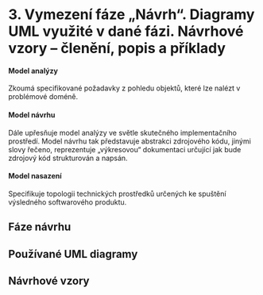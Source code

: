 # 3. Vymezení fáze „Návrh“. Diagramy UML využité v dané fázi. Návrhové vzory – členění, popis a příklady

#### Model analýzy

Zkoumá specifikované požadavky z pohledu objektů, které lze
nalézt v problémové doméně.

#### Model návrhu

Dále upřesňuje model analýzy ve světle skutečného implementačního
prostředí. Model návrhu tak představuje abstrakci zdrojového kódu, jinými slovy
řečeno, reprezentuje „výkresovou“ dokumentaci určující jak bude zdrojový kód
strukturován a napsán.

#### Model nasazení

Specifikuje topologii technických prostředků určených ke spuštění
výsledného softwarového produktu.

## Fáze návrhu

## Používané UML diagramy

## Návrhové vzory
